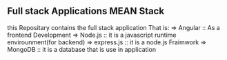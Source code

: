 ## Full stack Applications MEAN Stack
this Repositary contains the full stack application That is:
=> Angular ::  As a frontend Development
=> Node.js ::  it is a javascript runtime envirounment(for backend)
=> express.js :: it is a node.js Fraimwork
=> MongoDB  :: it is a database that is use in application
